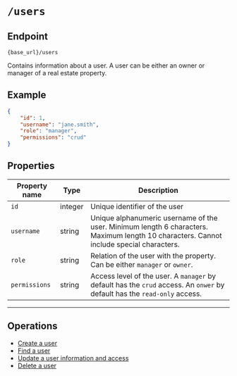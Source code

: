 # `/users`

## Endpoint

`{base_url}/users`

Contains information about a user. A user can be either an owner or manager of a real estate property.

## Example

```json
{
    "id": 1,
    "username": "jane.smith",
    "role": "manager",
    "permissions": "crud"
}
```

## Properties

| Property name | Type | Description |
| --- | ---- | --- |
| `id` | integer | Unique identifier of the user |
| `username` | string | Unique alphanumeric username of the user. Minimum length 6 characters. Maximum length 10 characters. Cannot include special characters. |
| `role` | string | Relation of the user with the property. Can be either `manager` or `owner`. |
| `permissions` | string | Access level of the user. A `manager` by default has the `crud` access. An `onwer` by default has the `read-only` access. |
---

## Operations

* [Create a user](/docs/create-user.md)
* [Find a user](/docs/get-user.md)
* [Update a user information and access](/docs/update-user.md)
* [Delete a user](/docs/delete-user.md)